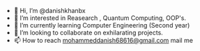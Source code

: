 - 👋 Hi, I’m @danishkhanbx
- 👀 I’m interested in Reasearch , Quantum Computing, OOP's.
- 🌱 I’m currently learning Computer Engineering (Second year)
- 💞️ I’m looking to collaborate on exhilarating projects.
- 📫 How to reach mohammeddanish68616@gmail.com mail me 

<!---
danishkhanbx/danishkhanbx is a ✨ special ✨ repository because its `README.md` (this file) appears on your GitHub profile.
You can click the Preview link to take a look at your changes.
--->
